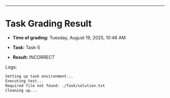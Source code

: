 
---
# Task Grading Result

- **Time of grading:** Tuesday, August 19, 2025, 10:46 AM

- **Task:** Task-5

- **Result:** INCORRECT


Logs:
```bash
Setting up task environment...
Executing test...
Required file not found: ./Task/solution.txt
Cleaning up...
```
